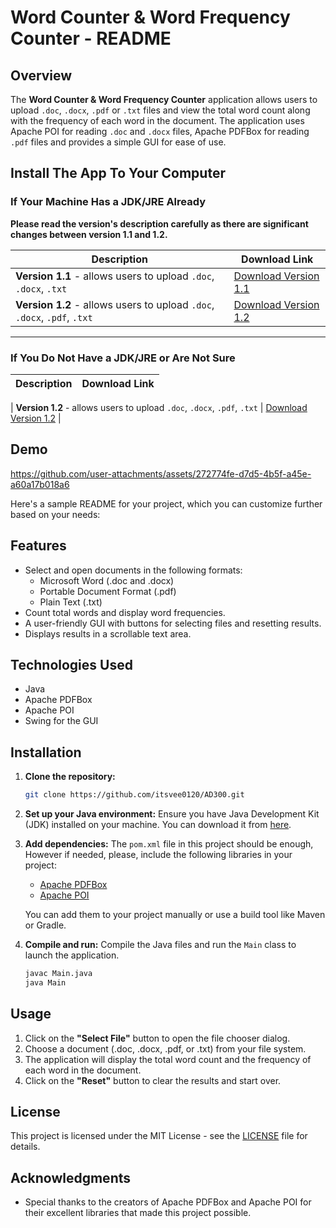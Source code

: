 # Word Counter & Word Frequency Counter - README

## Overview

The **Word Counter & Word Frequency Counter** application allows users to upload `.doc`, `.docx`, `.pdf` or `.txt` files and view the total word count along with the frequency of each word in the document. The application uses Apache POI for reading `.doc` and `.docx` files, Apache PDFBox for reading `.pdf` files and provides a simple GUI for ease of use.


## Install The App To Your Computer

### If Your Machine Has a JDK/JRE Already

**Please read the version's description carefully as there are significant changes between version 1.1 and 1.2.**

| Description                                                                                                                         | Download Link                                                                                                                       |
|-------------------------------------------------------------------------------------------------------------------------------------|-------------------------------------------------------------------------------------------------------------------------------------|
| **Version 1.1** - allows users to upload `.doc`, `.docx`, `.txt`                                                                    | [Download Version 1.1](https://drive.google.com/file/d/1E7JWt77YsocIfMO1jU6FJLUTf27BuDpi/view?usp=drive_link)                    |
| **Version 1.2** - allows users to upload `.doc`, `.docx`, `.pdf`, `.txt`                                                          | [Download Version 1.2](https://drive.google.com/file/d/1yaMOlqMzKhqbC7eVtNzbZDhOT0E2dukl/view?usp=drive_link)                    |

---

### If You Do Not Have a JDK/JRE or Are Not Sure


| Description                                                                                                                         | Download Link                                                                                                                       |
|-------------------------------------------------------------------------------------------------------------------------------------|-------------------------------------------------|

| **Version 1.2** - allows users to upload `.doc`, `.docx`, `.pdf`, `.txt`                                                          | [Download Version 1.2](https://drive.google.com/file/d/1b6RDZ9vS-NyVeTqQwbsgbqZSVwWAWJU9/view?usp=drive_link)                    |


## Demo

https://github.com/user-attachments/assets/272774fe-d7d5-4b5f-a45e-a60a17b018a6

Here's a sample README for your project, which you can customize further based on your needs:


## Features

- Select and open documents in the following formats:
  - Microsoft Word (.doc and .docx)
  - Portable Document Format (.pdf)
  - Plain Text (.txt)
- Count total words and display word frequencies.
- A user-friendly GUI with buttons for selecting files and resetting results.
- Displays results in a scrollable text area.

## Technologies Used

- Java
- Apache PDFBox
- Apache POI
- Swing for the GUI

## Installation

1. **Clone the repository:**
   ```bash
   git clone https://github.com/itsvee0120/AD300.git
   ```

2. **Set up your Java environment:**
   Ensure you have Java Development Kit (JDK) installed on your machine. You can download it from [here](https://www.oracle.com/java/technologies/javase-jdk11-downloads.html).

3. **Add dependencies:**
   The `pom.xml` file in this project should be enough, However if needed, please, include the following libraries in your project:
   - [Apache PDFBox](https://pdfbox.apache.org/download.cgi)
   - [Apache POI](https://poi.apache.org/download.html)

   You can add them to your project manually or use a build tool like Maven or Gradle.

5. **Compile and run:**
   Compile the Java files and run the `Main` class to launch the application.

   ```bash
   javac Main.java
   java Main
   ```

## Usage

1. Click on the **"Select File"** button to open the file chooser dialog.
2. Choose a document (.doc, .docx, .pdf, or .txt) from your file system.
3. The application will display the total word count and the frequency of each word in the document.
4. Click on the **"Reset"** button to clear the results and start over.

## License

This project is licensed under the MIT License - see the [LICENSE](LICENSE) file for details.

## Acknowledgments

- Special thanks to the creators of Apache PDFBox and Apache POI for their excellent libraries that made this project possible.

